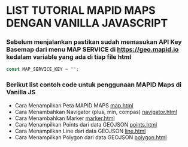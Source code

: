 # LIST TUTORIAL MAPID MAPS DENGAN VANILLA JAVASCRIPT

### Sebelum menjalankan pastikan sudah memasukan API Key Basemap dari menu MAP SERVICE di https://geo.mapid.io kedalam variable yang ada di tiap file html
```javascript
const MAP_SERVICE_KEY = "";
```

### Berikut list contoh code untuk penggunaan MAPID Maps di Vanilla JS

- Cara Menampilkan Peta MAPID MAPS [map.html](/vanilla-js/map.html) 
- Cara Menambahkan Navigator (plus, min, compas) [navigator.html](/vanilla-js/navigator.html)
- Cara Menambahkan Marker [marker.html](/vanilla-js/marker.html)
- Cara Menampilkan Points dari data GEOJSON [points.html](/vanilla-js/points.html)
- Cara Menampilkan Line dari data GEOJSON [line.html](/vanilla-js/line.html)
- Cara Menampilkan Polygon dari data GEOJSON [polygon.html](/vanilla-js/polygon.html)